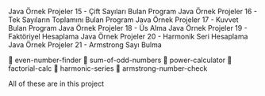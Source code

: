 Java Örnek Projeler 15 - Çift Sayıları Bulan Program
Java Örnek Projeler 16 - Tek Sayıların Toplamını Bulan Program
Java Örnek Projeler 17 - Kuvvet Bulan Program
Java Örnek Projeler 18 - Üs Alma
Java Örnek Projeler 19 - Faktöriyel Hesaplama
Java Örnek Projeler 20 - Harmonik Seri Hesaplama
Java Örnek Projeler 21 - Armstrong Sayı Bulma

📁 even-number-finder
📁 sum-of-odd-numbers
📁 power-calculator
📁 factorial-calc
📁 harmonic-series
📁 armstrong-number-check

All of these are in this project